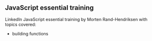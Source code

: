 ## JavaScript essential training
LinkedIn JavaScript essential training by Morten Rand-Hendriksen with topics covered:
* building functions
